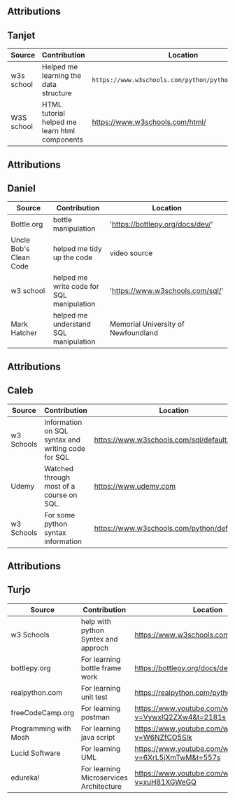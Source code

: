 ## Attributions
## Tanjet 

| Source     | Contribution                                  | Location                         |
|------------|-----------------------------------------------|----------------------------------|
| w3s school | Helped me learning the data structure         | `https://www.w3schools.com/python/python_ref_set.asp`                       |
| W3S school | HTML tutorial helped me learn html components |https://www.w3schools.com/html/|


## Attributions
## Daniel

| Source                | Contribution                             | Location                            |
|-----------------------|------------------------------------------|-------------------------------------|
| Bottle.org            | bottle manipulation                      | 'https://bottlepy.org/docs/dev/'    |
| Uncle Bob's Clean Code| helped me tidy up the code               | video source                        |
| w3 school             | helped me write code for SQL manipulation | 'https://www.w3schools.com/sql/'    |
| Mark Hatcher          | helped me understand SQL manipulation    | Memorial University of Newfoundland |

## Attributions
## Caleb

| Source     | Contribution                                       | Location                                     |
|------------|----------------------------------------------------|----------------------------------------------|
| w3 Schools | Information on SQL syntax and writing code for SQL | https://www.w3schools.com/sql/default.asp    |
| Udemy      | Watched through most of a course on SQL.           | https://www.udemy.com                        |
| w3 Schools | For some python syntax information                 | https://www.w3schools.com/python/default.asp |

## Attributions
## Turjo

| Source | Contribution                             | Location           |
|---|------------------------------------------|--------------------|
| w3 Schools | help with python Syntex and approch      | https://www.w3schools.com/sql/default.asp |
| bottlepy.org | For learning bottle frame work           | https://bottlepy.org/docs/dev/tutorial.html                   |
 | realpython.com | For learning unit test                   | https://realpython.com/python-testing/ |
| freeCodeCamp.org | For learning postman                     | https://www.youtube.com/watch?v=VywxIQ2ZXw4&t=2181s |
| Programming with Mosh | For learning java script                 | https://www.youtube.com/watch?v=W6NZfCO5SIk |
| Lucid Software | For learning UML                         | https://www.youtube.com/watch?v=6XrL5jXmTwM&t=557s |
| edureka! | For learning Microservices Architecture | https://www.youtube.com/watch?v=xuH81XGWeGQ|


